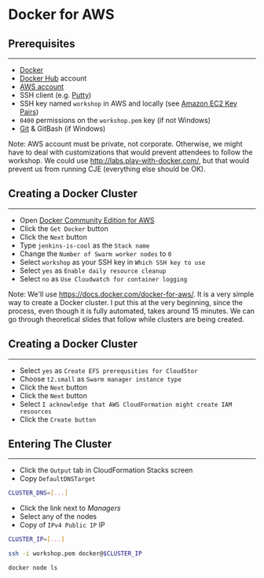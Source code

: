 # Docker for AWS


## Prerequisites

---

* [Docker](https://www.docker.com/)
* [Docker Hub](https://hub.docker.com/) account
* [AWS account](https://aws.amazon.com/)
* SSH client (e.g. [Putty](http://www.putty.org/))
* SSH key named `workshop` in AWS and locally (see [Amazon EC2 Key Pairs](http://docs.aws.amazon.com/AWSEC2/latest/UserGuide/ec2-key-pairs.html))
* `0400` permissions on the `workshop.pem` key (if not Windows)
* [Git](https://git-scm.com/) & GitBash (if Windows)

Note:
AWS account must be private, not corporate. Otherwise, we might have to deal with customizations that would prevent attendees to follow the workshop. We could use http://labs.play-with-docker.com/, but that would prevent us from running CJE (everything else should be OK).


## Creating a Docker Cluster

---

* Open [Docker Community Edition for AWS](https://store.docker.com/editions/community/docker-ce-aws)
* Click the `Get Docker` button
* Click the `Next` button
* Type `jenkins-is-cool` as the `Stack name`
* Change the `Number of Swarm worker nodes` to `0`
* Select `workshop` as your SSH key in `Which SSH key to use`
* Select `yes` as `Enable daily resource cleanup`
* Select `no` as `Use Cloudwatch for container logging`

Note:
We'll use https://docs.docker.com/docker-for-aws/. It is a very simple way to create a Docker cluster. I put this at the very beginning, since the process, even though it is fully automated, takes around 15 minutes. We can go through theoretical slides that follow while clusters are being created.


## Creating a Docker Cluster

---

* Select `yes` as `Create EFS prerequsities for CloudStor`
* Choose `t2.small` as `Swarm manager instance type`
* Click the `Next` button
* Click the `Next` button
* Select `I acknowledge that AWS CloudFormation might create IAM resources`
* Click the `Create button`


## Entering The Cluster

---

* Click the `Output` tab in CloudFormation Stacks screen
* Copy `DefaultDNSTarget`

```bash
CLUSTER_DNS=[...]
```

* Click the link next to *Managers*
* Select any of the nodes
* Copy of `IPv4 Public IP` IP

```bash
CLUSTER_IP=[...]

ssh -i workshop.pem docker@$CLUSTER_IP

docker node ls
```